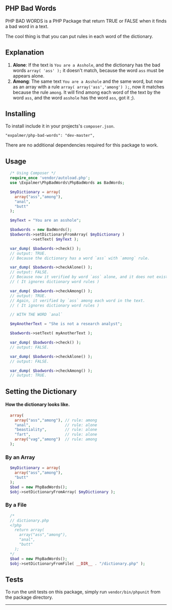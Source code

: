 
## PHP Bad Words

PHP BAD WORDS is a PHP Package that return TRUE or FALSE when it finds a bad word in a text.

The cool thing is that you can put rules in each word of the dictionary.

Explanation
-------
1. **Alone**: If the text is ``You are a Asshole``, and the dictionary has the bad words ``array( 'ass' );``
  it doesn't match, because the word ``ass`` must be appears alone.
2. **Among**: The same text ``You are a Asshole`` and the same word, but now as an array with a rule ``array( array('ass','among') );``, now it matches because the rule ``among``. It will find among each word of the text by the word ``ass``, and the word ``asshole`` has the word ``ass``, got it ;).

Installing
-------
To install include it in your projects's `composer.json`.

  ```"expalmer/php-bad-words": "dev-master",```

There are no additional dependencies required for this package to work.

Usage
-------

```PHP
  /* Using Composer */
  require_once 'vendor/autoload.php';
  use \Expalmer\PhpBadWords\PhpBadWords as BadWords;

  $myDictionary = array(
    array("ass","among"),
    "anal",
    "butt"
  );

  $myText = "You are an asshole";

  $badwords = new BadWords();
  $badwords->setDictionaryFromArray( $myDictionary )
           ->setText( $myText );

  var_dump( $badwords->check() );
  // output: TRUE.
  // Because the dictionary has a word `ass` with `among` rule.

  var_dump( $badwords->checkAlone() );
  // output: FALSE.
  // Because now it verified by word `ass` alone, and it does not exist alone.
  // ( It ignores dictionary word rules )

  var_dump( $badwords->checkAmong() );
  // output: TRUE.
  // Again, it verified by `ass` among each word in the text.
  // ( It ignores dictionary word rules )

  // WITH THE WORD `anal`

  $myAnotherText = "She is not a research analyst";

  $badwords->setText( myAnotherText );

  var_dump( $badwords->check() );
  // output: FALSE.

  var_dump( $badwords->checkAlone() );
  // output: FALSE.

  var_dump( $badwords->checkAmong() );
  // output: TRUE.

```

Setting the Dictionary
-------

#### How the dictionary looks like.
```PHP
  array(
    array("ass","among"), // rule: among
    "anal",               // rule: alone
    "beastiality",        // rule: alone
    "fart",               // rule: alone
    array("vag","among")  // rule: among
  );
```

### By an Array
```PHP
  $myDictionary = array(
    array("ass","among"),
    "butt"
  );
  $bad = new PhpBadWords();
  $obj->setDictionaryFromArray( $myDictionary );
```

### By a File
```PHP
  /*
  // dictionary.php
  <?php
    return array(
      array("ass","among"),
      "anal",
      "butt"
    );
  */
  $bad = new PhpBadWords();
  $obj->setDictionaryFromFile( __DIR__ . "/dictionary.php" );

```

Tests
-------
To run the unit tests on this package, simply run `vendor/bin/phpunit` from the package directory.

-----